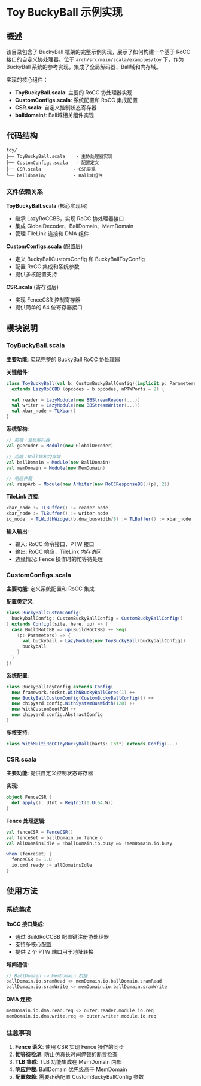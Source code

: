 # Toy BuckyBall 示例实现

## 概述

该目录包含了 BuckyBall 框架的完整示例实现，展示了如何构建一个基于 RoCC 接口的自定义协处理器。位于 `arch/src/main/scala/examples/toy` 下，作为 BuckyBall 系统的参考实现，集成了全局解码器、Ball域和内存域。

实现的核心组件：
- **ToyBuckyBall.scala**: 主要的 RoCC 协处理器实现
- **CustomConfigs.scala**: 系统配置和 RoCC 集成配置
- **CSR.scala**: 自定义控制状态寄存器
- **balldomain/**: Ball域相关组件实现

## 代码结构

```
toy/
├── ToyBuckyBall.scala    - 主协处理器实现
├── CustomConfigs.scala   - 配置定义
├── CSR.scala            - CSR实现
└── balldomain/          - Ball域组件
```

### 文件依赖关系

**ToyBuckyBall.scala** (核心实现层)
- 继承 LazyRoCCBB，实现 RoCC 协处理器接口
- 集成 GlobalDecoder、BallDomain、MemDomain
- 管理 TileLink 连接和 DMA 组件

**CustomConfigs.scala** (配置层)
- 定义 BuckyBallCustomConfig 和 BuckyBallToyConfig
- 配置 RoCC 集成和系统参数
- 提供多核配置支持

**CSR.scala** (寄存器层)
- 实现 FenceCSR 控制寄存器
- 提供简单的 64 位寄存器接口

## 模块说明

### ToyBuckyBall.scala

**主要功能**: 实现完整的 BuckyBall RoCC 协处理器

**关键组件**:

```scala
class ToyBuckyBall(val b: CustomBuckyBallConfig)(implicit p: Parameters)
  extends LazyRoCCBB (opcodes = b.opcodes, nPTWPorts = 2) {

  val reader = LazyModule(new BBStreamReader(...))
  val writer = LazyModule(new BBStreamWriter(...))
  val xbar_node = TLXbar()
}
```

**系统架构**:
```scala
// 前端：全局解码器
val gDecoder = Module(new GlobalDecoder)

// 后端：Ball域和内存域
val ballDomain = Module(new BallDomain)
val memDomain = Module(new MemDomain)

// 响应仲裁
val respArb = Module(new Arbiter(new RoCCResponseBB()(p), 2))
```

**TileLink 连接**:
```scala
xbar_node := TLBuffer() := reader.node
xbar_node := TLBuffer() := writer.node
id_node := TLWidthWidget(b.dma_buswidth/8) := TLBuffer() := xbar_node
```

**输入输出**:
- 输入: RoCC 命令接口，PTW 接口
- 输出: RoCC 响应，TileLink 内存访问
- 边缘情况: Fence 操作时的忙等待处理

### CustomConfigs.scala

**主要功能**: 定义系统配置和 RoCC 集成

**配置类定义**:
```scala
class BuckyBallCustomConfig(
  buckyballConfig: CustomBuckyBallConfig = CustomBuckyBallConfig()
) extends Config((site, here, up) => {
  case BuildRoCCBB => up(BuildRoCCBB) ++ Seq(
    (p: Parameters) => {
      val buckyball = LazyModule(new ToyBuckyBall(buckyballConfig))
      buckyball
    }
  )
})
```

**系统配置**:
```scala
class BuckyBallToyConfig extends Config(
  new framework.rocket.WithNBuckyBallCores(1) ++
  new BuckyBallCustomConfig(CustomBuckyBallConfig()) ++
  new chipyard.config.WithSystemBusWidth(128) ++
  new WithCustomBootROM ++
  new chipyard.config.AbstractConfig
)
```

**多核支持**:
```scala
class WithMultiRoCCToyBuckyBall(harts: Int*) extends Config(...)
```

### CSR.scala

**主要功能**: 提供自定义控制状态寄存器

**实现**:
```scala
object FenceCSR {
  def apply(): UInt = RegInit(0.U(64.W))
}
```

**Fence 处理逻辑**:
```scala
val fenceCSR = FenceCSR()
val fenceSet = ballDomain.io.fence_o
val allDomainsIdle = !ballDomain.io.busy && !memDomain.io.busy

when (fenceSet) {
  fenceCSR := 1.U
  io.cmd.ready := allDomainsIdle
}
```

## 使用方法

### 系统集成

**RoCC 接口集成**:
- 通过 BuildRoCCBB 配置键注册协处理器
- 支持多核心配置
- 提供 2 个 PTW 端口用于地址转换

**域间通信**:
```scala
// BallDomain -> MemDomain 桥接
ballDomain.io.sramRead <> memDomain.io.ballDomain.sramRead
ballDomain.io.sramWrite <> memDomain.io.ballDomain.sramWrite
```

**DMA 连接**:
```scala
memDomain.io.dma.read.req <> outer.reader.module.io.req
memDomain.io.dma.write.req <> outer.writer.module.io.req
```

### 注意事项

1. **Fence 语义**: 使用 CSR 实现 Fence 操作的同步
2. **忙等待检测**: 防止仿真长时间停顿的断言检查
3. **TLB 集成**: TLB 功能集成在 MemDomain 内部
4. **响应仲裁**: BallDomain 优先级高于 MemDomain
5. **配置依赖**: 需要正确配置 CustomBuckyBallConfig 参数
